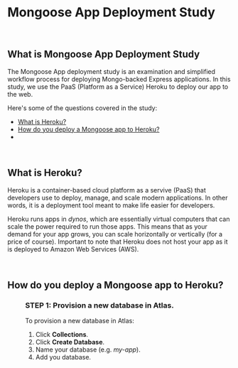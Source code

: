 # Mongoose App Deployment Study

<br>

## What is Mongoose App Deployment Study
The Mongoose App deployment study is an examination and simplified workflow process for deploying Mongo-backed Express applications. In this study, we use the PaaS (Platform as a Service) Heroku to deploy our app to the web.

Here's some of the questions covered in the study:

* [What is Heroku?](#What-is-Heroku)
* [How do you deploy a Mongoose app to Heroku?](#How-do-you-deploy-a-Mongoose-app-to-Heroku)
* [](#)

<br>

## What is Heroku?
Heroku is a container-based cloud platform as a servive (PaaS) that developers use to deploy, manage, and scale modern applications. In other words, it is a deployment tool meant to make life easier for developers.

Heroku runs apps in *dynos*, which are essentially virtual computers that can scale the power required to run those apps. This means that as your demand for your app grows, you can scale horizontally or vertically (for a price of course). Important to note that Heroku does not host your app as it is deployed to Amazon Web Services (AWS). 

<br>

## How do you deploy a Mongoose app to Heroku?

<dl>
<dd>

### STEP 1: Provision a new database in Atlas.
To provision a new database in Atlas:
1. Click **Collections**.
2. Click **Create Database**.
3. Name your database (e.g. *my-app*).
4. Add you database.







</dl>
</dl>
